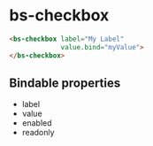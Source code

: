 # bs-checkbox

```html
<bs-checkbox label="My Label"
             value.bind="myValue">
</bs-checkbox>
```

## Bindable properties

- label
- value
- enabled
- readonly